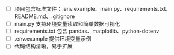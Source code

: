 - [ ] 项目包含标准文件：.env.example、main.py、requirements.txt、README.md、.gitignore
- [ ] main.py 支持环境变量读取和简单数据可视化
- [ ] requirements.txt 包含 pandas、matplotlib、python-dotenv
- [ ] .env.example 提供环境变量示例
- [ ] 代码结构清晰，易于扩展
